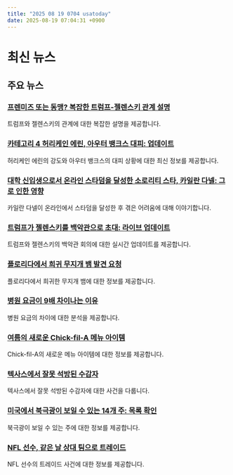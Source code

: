 ```yaml
---
title: "2025 08 19 0704 usatoday"
date: 2025-08-19 07:04:31 +0900
---
```


# 최신 뉴스
## 주요 뉴스
### [프렌미즈 또는 동맹? 복잡한 트럼프-젤렌스키 관계 설명](https://www.usatoday.com/story/news/politics/2025/08/18/trump-zelenskyy-relationship-ukraine-russia-war/85709854007/)
 트럼프와 젤렌스키의 관계에 대한 복잡한 설명을 제공합니다.
### [카테고리 4 허리케인 에린, 아우터 뱅크스 대피: 업데이트](https://www.usatoday.com/story/news/nation/2025/08/18/hurricane-erin-updates-forecast-rip-currents/85705978007/)
 허리케인 에린의 강도와 아우터 뱅크스의 대피 상황에 대한 최신 정보를 제공합니다.
### [대학 신입생으로서 온라인 스타덤을 달성한 소로리티 스타, 카일란 다넬: 그로 인한 영향](https://www.usatoday.com/story/life/health-wellness/2025/08/18/sorority-star-kylan-darnell-was-a-rushtok-sensation-it-took-a-toll/85660149007/)
 카일란 다넬이 온라인에서 스타덤을 달성한 후 겪은 어려움에 대해 이야기합니다.
### [트럼프가 젤렌스키를 백악관으로 초대: 라이브 업데이트](https://www.usatoday.com/story/news/politics/2025/08/18/trump-zelenskyy-russia-ukraine-live-updates/85699127007/)
 트럼프와 젤렌스키의 백악관 회의에 대한 실시간 업데이트를 제공합니다.
### [플로리다에서 희귀 무지개 뱀 발견 요청](https://www.usatoday.com/story/news/nation/2025/08/18/florida-fwc-seeks-rare-rainbow-snake-sighting/85711933007/)
 플로리다에서 희귀한 무지개 뱀에 대한 정보를 제공합니다.
### [병원 요금이 9배 차이나는 이유](https://www.usatoday.com/story/money/2025/08/18/why-hospital-charges-prices-vary-cost/85656566007/)
 병원 요금의 차이에 대한 분석을 제공합니다.
### [여름의 새로운 Chick-fil-A 메뉴 아이템](https://www.usatoday.com/story/money/food/2025/08/18/chick-fil-a-fall-menu-items-available-now/85678562007/)
 Chick-fil-A의 새로운 메뉴 아이템에 대한 정보를 제공합니다.
### [텍사스에서 잘못 석방된 수감자](https://www.usatoday.com/story/news/crime/2025/08/18/texas-inmate-mistakenly-released-jail-police/85713684007/)
 텍사스에서 잘못 석방된 수감자에 대한 사건을 다룹니다.
### [미국에서 북극광이 보일 수 있는 14개 주: 목록 확인](https://www.usatoday.com/story/news/weather/2025/08/18/northern-lights-visible-states/85709040007/)
 북극광이 보일 수 있는 주에 대한 정보를 제공합니다.
### [NFL 선수, 같은 날 상대 팀으로 트레이드](https://www.usatoday.com/story/sports/nfl/2025/08/17/khalen-saunders-trade-saints-jaguars-preseason-game/85703952007/)
 NFL 선수의 트레이드 사건에 대한 정보를 제공합니다.